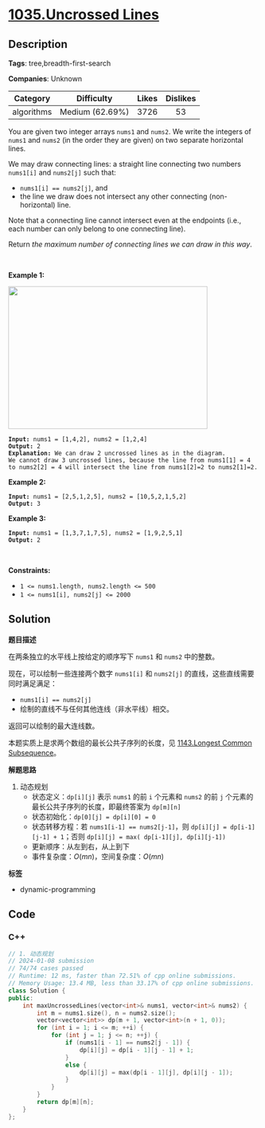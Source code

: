 # [1035.Uncrossed Lines](https://leetcode.com/problems/uncrossed-lines/description/)

## Description

**Tags**: tree,breadth-first-search

**Companies**: Unknown

|  Category  |   Difficulty    | Likes | Dislikes |
| :--------: | :-------------: | :---: | :------: |
| algorithms | Medium (62.69%) | 3726  |    53    |

<p>You are given two integer arrays <code>nums1</code> and <code>nums2</code>. We write the integers of <code>nums1</code> and <code>nums2</code> (in the order they are given) on two separate horizontal lines.</p>
<p>We may draw connecting lines: a straight line connecting two numbers <code>nums1[i]</code> and <code>nums2[j]</code> such that:</p>
<ul>
  <li><code>nums1[i] == nums2[j]</code>, and</li>
  <li>the line we draw does not intersect any other connecting (non-horizontal) line.</li>
</ul>
<p>Note that a connecting line cannot intersect even at the endpoints (i.e., each number can only belong to one connecting line).</p>
<p>Return <em>the maximum number of connecting lines we can draw in this way</em>.</p>
<p>&nbsp;</p>
<p><strong class="example">Example 1:</strong></p>
<img alt="" src="https://assets.leetcode.com/uploads/2019/04/26/142.png" style="width: 400px; height: 286px;" />
<pre><code><strong>Input:</strong> nums1 = [1,4,2], nums2 = [1,2,4]
<strong>Output:</strong> 2
<strong>Explanation:</strong> We can draw 2 uncrossed lines as in the diagram.
We cannot draw 3 uncrossed lines, because the line from nums1[1] = 4 to nums2[2] = 4 will intersect the line from nums1[2]=2 to nums2[1]=2.</code></pre>
<p><strong class="example">Example 2:</strong></p>
<pre><code><strong>Input:</strong> nums1 = [2,5,1,2,5], nums2 = [10,5,2,1,5,2]
<strong>Output:</strong> 3</code></pre>
<p><strong class="example">Example 3:</strong></p>
<pre><code><strong>Input:</strong> nums1 = [1,3,7,1,7,5], nums2 = [1,9,2,5,1]
<strong>Output:</strong> 2</code></pre>
<p>&nbsp;</p>
<p><strong>Constraints:</strong></p>
<ul>
  <li><code>1 &lt;= nums1.length, nums2.length &lt;= 500</code></li>
  <li><code>1 &lt;= nums1[i], nums2[j] &lt;= 2000</code></li>
</ul>

## Solution

**题目描述**

在两条独立的水平线上按给定的顺序写下 `nums1` 和 `nums2` 中的整数。

现在，可以绘制一些连接两个数字 `nums1[i]` 和 `nums2[j]` 的直线，这些直线需要同时满足满足：

- `nums1[i] == nums2[j]`
- 绘制的直线不与任何其他连线（非水平线）相交。

返回可以绘制的最大连线数。

本题实质上是求两个数组的最长公共子序列的长度，见 [1143.Longest Common Subsequence](1143.longest-common-subsequence.md)。

**解题思路**

1. 动态规划
   - 状态定义：`dp[i][j]` 表示 `nums1` 的前 `i` 个元素和 `nums2` 的前 `j` 个元素的最长公共子序列的长度，即最终答案为 `dp[m][n]`
   - 状态初始化：`dp[0][j] = dp[i][0] = 0`
   - 状态转移方程：若 `nums1[i-1] == nums2[j-1]`，则 `dp[i][j] = dp[i-1][j-1] + 1`；否则 `dp[i][j] = max( dp[i-1][j], dp[i][j-1])`
   - 更新顺序：从左到右，从上到下
   - 事件复杂度：$O(mn)$，空间复杂度：$O(mn)$

**标签**

- dynamic-programming

<!-- code start -->
## Code

### C++

```cpp
// 1. 动态规划
// 2024-01-08 submission
// 74/74 cases passed
// Runtime: 12 ms, faster than 72.51% of cpp online submissions.
// Memory Usage: 13.4 MB, less than 33.17% of cpp online submissions.
class Solution {
public:
    int maxUncrossedLines(vector<int>& nums1, vector<int>& nums2) {
        int m = nums1.size(), n = nums2.size();
        vector<vector<int>> dp(m + 1, vector<int>(n + 1, 0));
        for (int i = 1; i <= m; ++i) {
            for (int j = 1; j <= n; ++j) {
                if (nums1[i - 1] == nums2[j - 1]) {
                    dp[i][j] = dp[i - 1][j - 1] + 1;
                }
                else {
                    dp[i][j] = max(dp[i - 1][j], dp[i][j - 1]);
                }
            }
        }
        return dp[m][n];
    }
};
```

<!-- code end -->

